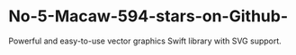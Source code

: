 # No-5-Macaw-594-stars-on-Github-
Powerful and easy-to-use vector graphics Swift library with SVG support.

